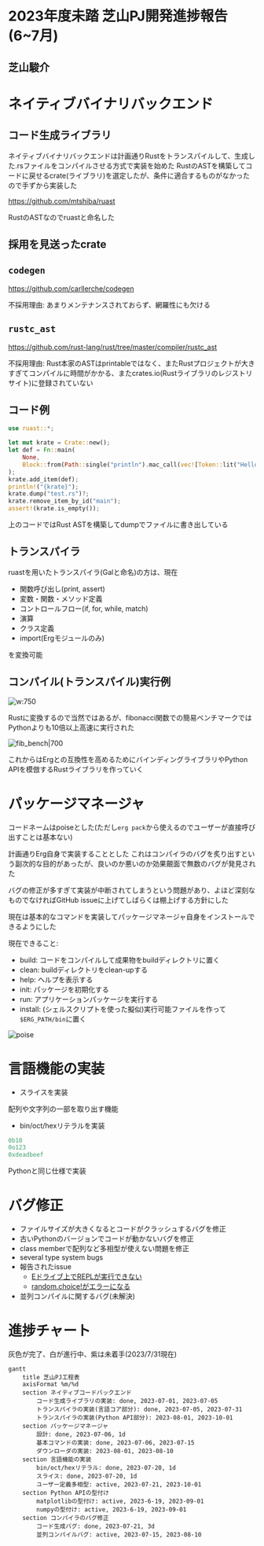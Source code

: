 2023年度未踏 芝山PJ開発進捗報告(6~7月)
===
## 芝山駿介

<div style="page-break-after: always"></div>

# ネイティブバイナリバックエンド

## コード生成ライブラリ

ネイティブバイナリバックエンドは計画通りRustをトランスパイルして、生成した.rsファイルをコンパイルさせる方式で実装を始めた
RustのASTを構築してコードに戻せるcrate(ライブラリ)を選定したが、条件に適合するものがなかったので手ずから実装した

https://github.com/mtshiba/ruast

RustのASTなのでruastと命名した

<div style="page-break-after: always"></div>

## 採用を見送ったcrate

## `codegen`

https://github.com/carllerche/codegen

不採用理由: あまりメンテナンスされておらず、網羅性にも欠ける

<div style="page-break-after: always"></div>

## `rustc_ast`

https://github.com/rust-lang/rust/tree/master/compiler/rustc_ast

不採用理由: Rust本家のASTはprintableではなく、またRustプロジェクトが大きすぎてコンパイルに時間がかかる、またcrates.io(Rustライブラリのレジストリサイト)に登録されていない

<div style="page-break-after: always"></div>

## コード例

```rust
use ruast::*;

let mut krate = Crate::new();
let def = Fn::main(
    None,
    Block::from(Path::single("println").mac_call(vec![Token::lit("Hello, world!")])),
);
krate.add_item(def);
println!("{krate}");
krate.dump("test.rs")?;
krate.remove_item_by_id("main");
assert!(krate.is_empty());
```

上のコードではRust ASTを構築してdumpでファイルに書き出している

<div style="page-break-after: always"></div>

## トランスパイラ

ruastを用いたトランスパイラ(Galと命名)の方は、現在

* 関数呼び出し(print, assert)
* 変数・関数・メソッド定義
* コントロールフロー(if, for, while, match)
* 演算
* クラス定義
* import(Ergモジュールのみ)

を変換可能

<div style="page-break-after: always"></div>

## コンパイル(トランスパイル)実行例

![w:750](gal.png)

<div style="page-break-after: always"></div>

Rustに変換するので当然ではあるが、fibonacci関数での簡易ベンチマークではPythonよりも10倍以上高速に実行された

![fib_bench|700](fib_bench.png)

これからはErgとの互換性を高めるためにバインディングライブラリやPython APIを模倣するRustライブラリを作っていく

<div style="page-break-after: always"></div>

# パッケージマネージャ

コードネームはpoiseとした(ただし`erg pack`から使えるのでユーザーが直接呼び出すことは基本ない)

計画通りErg自身で実装することとした
これはコンパイラのバグを炙り出すという副次的な目的があったが、良いのか悪いのか効果覿面で無数のバグが発見された

バグの修正が多すぎて実装が中断されてしまうという問題があり、よほど深刻なものでなければGitHub issueに上げてしばらくは棚上げする方針にした

現在は基本的なコマンドを実装してパッケージマネージャ自身をインストールできるようにした

<div style="page-break-after: always"></div>

現在できること:

* build: コードをコンパイルして成果物をbuildディレクトリに置く
* clean: buildディレクトリをclean-upする
* help: ヘルプを表示する
* init: パッケージを初期化する
* run: アプリケーションパッケージを実行する
* install: (シェルスクリプトを使った擬似)実行可能ファイルを作って`$ERG_PATH/bin`に置く

![poise](poise.png)

<div style="page-break-after: always"></div>

# 言語機能の実装

* スライスを実装

配列や文字列の一部を取り出す機能

* bin/oct/hexリテラルを実装

```python
0b10
0o123
0xdeadbeef
```

Pythonと同じ仕様で実装

<div style="page-break-after: always"></div>

# バグ修正

* ファイルサイズが大きくなるとコードがクラッシュするバグを修正
* 古いPythonのバージョンでコードが動かないバグを修正
* class memberで配列など多相型が使えない問題を修正
* several type system bugs
* 報告されたissue
	* [Eドライブ上でREPLが実行できない](https://github.com/erg-lang/erg/issues/443)
	* [random.choice!がエラーになる](https://github.com/erg-lang/erg/issues/442)
* 並列コンパイルに関するバグ(未解決)

<div style="page-break-after: always"></div> 

# 進捗チャート

灰色が完了、白が進行中、紫は未着手(2023/7/31現在)

```mermaid
gantt
	title 芝山PJ工程表
	axisFormat %m/%d
	section ネイティブコードバックエンド
		コード生成ライブラリの実装: done, 2023-07-01, 2023-07-05
		トランスパイラの実装(言語コア部分): done, 2023-07-05, 2023-07-31
		トランスパイラの実装(Python API部分): 2023-08-01, 2023-10-01
	section パッケージマネージャ
		設計: done, 2023-07-06, 1d
		基本コマンドの実装: done, 2023-07-06, 2023-07-15
		ダウンローダの実装: 2023-08-01, 2023-08-10
	section 言語機能の実装
		bin/oct/hexリテラル: done, 2023-07-20, 1d
		スライス: done, 2023-07-20, 1d
		ユーザー定義多相型: active, 2023-07-21, 2023-10-01
	section Python APIの型付け
		matplotlibの型付け: active, 2023-6-19, 2023-09-01
		numpyの型付け: active, 2023-6-19, 2023-09-01
	section コンパイラのバグ修正
		コード生成バグ: done, 2023-07-21, 3d
		並列コンパイルバグ: active, 2023-07-15, 2023-08-10
```


